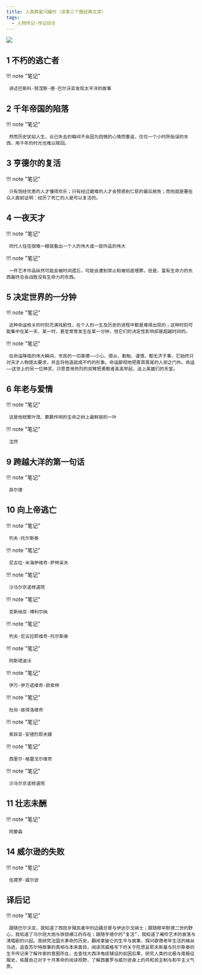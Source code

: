 ```yaml
---
title: 人类群星闪耀时（读客三个圈经典文库）
tags:
  - 人物传记-传记综合
---
```


![](https://cdn.weread.qq.com/weread/cover/14/YueWen_25136946/s_YueWen_25136946.jpg)


## 1 不朽的逃亡者




!!! note "笔记"

	 讲述巴斯科·努涅斯·德·巴尔沃亚发现太平洋的故事 


## 2 千年帝国的陷落




!!! note "笔记"

	 然而历史犹如人生，业已失去的瞬间不会因为抱憾的心情而重返，仅仅一个小时所贻误的东西，用千年的时光也难以赎回。 


## 3 亨德尔的复活




!!! note "笔记"

	 只有饱经忧患的人才懂得欢乐；只有经过磨难的人才会预感到仁慈的最后赦免；而他就是要在众人面前证明：经历了死亡的人是可以复活的。 


## 4 一夜天才




!!! note "笔记"

	 同代人往往很难一眼就看出一个人的伟大或一部作品的伟大 


!!! note "笔记"

	 一件艺术作品纵然可能会被时间遗忘，可能会遭到禁止和被彻底埋葬，但是，富有生命力的东西最终总会战胜没有生命力的东西。 


## 5 决定世界的一分钟




!!! note "笔记"

	 这种命运攸关的时刻充满戏剧性，在个人的一生及历史的进程中都是难得出现的；这种时刻可能集中在某一天、某一时，甚至常常发生在某一分钟，但它们的决定性影响却是超越时间的。 


!!! note "笔记"

	 在命运降临的伟大瞬间，市民的一切美德——小心、顺从、勤勉、谨慎，都无济于事，它始终只对天才人物提出要求，并且将他造就成不朽的形象。命运鄙视地把畏首畏尾的人拒之门外。命运——这世上的另一位神灵，只愿意用热烈的双臂把勇敢者高高举起，送上英雄们的天堂。 


## 6 年老与爱情




!!! note "笔记"

	 这是他枝繁叶茂、簌簌作响的生命之树上最鲜丽的一叶 


!!! note "笔记"

	 泫然 


## 9 跨越大洋的第一句话




!!! note "笔记"

	 菲尔德 


## 10 向上帝逃亡




!!! note "笔记"

	 列夫·托尔斯泰 


!!! note "笔记"

	 尼古拉·米海伊维奇·萨林采夫 


!!! note "笔记"

	 沙马尔京诺修道院 


!!! note "笔记"

	 亚斯纳亚-博利尔纳 


!!! note "笔记"

	 列夫·尼古拉耶维奇·托尔斯泰 


!!! note "笔记"

	 阿斯塔波沃 


!!! note "笔记"

	 伊万·伊万诺维奇·欧索林 


!!! note "笔记"

	 杜尚·彼得洛维奇 


!!! note "笔记"

	 索菲亚·安德烈耶夫娜 


!!! note "笔记"

	 西里尔·格雷戈尔维奇 


!!! note "笔记"

	 沙马尔京诺修道院 


## 11 壮志未酬




!!! note "笔记"

	 阿蒙森 


## 14 威尔逊的失败




!!! note "笔记"

	 伍德罗·威尔逊 


## 译后记




!!! note "笔记"

	 跟随巴尔沃亚，我知道了西班牙殖民者中的边疆总督与伊达尔戈骑士；跟随穆罕默德二世的野心，我知道了乌尔班大炮与铁锁横江的存在；跟随亨德尔的“复活”，我知道了阉伶艺术的衰落与清唱剧的兴起。我研究法国大革命的历史，翻阅拿破仑的生平与故事，探问歌德老年生活的蛛丝马迹，追查苏尔特故事的真相与本来面目，阅读茨威格写下的关于陀思妥耶夫斯基与托尔斯泰的生平传记来了解作家的意图所在，去查找大西洋电缆铺设的前因后果，研究人类的北极与南极征服史，拓展自己对于十月革命的阅读视野，了解西塞罗与威尔逊身上的共和民主制与和平主义气质。 

